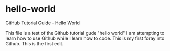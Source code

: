 # hello-world
GitHub Tutorial Guide - Hello World

This file is a test of the Github tutorial gude "hello world"
I am attempting to learn how to use Github while I learn how to code.
This is my first foray into Github. This is the first edit.
